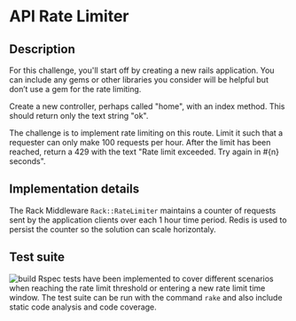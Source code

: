# API Rate Limiter

## Description
For this challenge, you'll start off by creating a new rails application. You can include any gems or other libraries you consider will be helpful but don’t use a gem for the rate limiting.

Create a new controller, perhaps called "home", with an index method. This should return only the text string "ok".

The challenge is to implement rate limiting on this route. Limit it such that a requester can only make 100 requests per hour. After the limit has been reached, return a 429 with the text "Rate limit exceeded. Try again in #{n} seconds".

## Implementation details
The Rack Middleware `Rack::RateLimiter` maintains a counter of requests sent by the application clients over each 1 hour time period.
Redis is used to persist the counter so the solution can scale horizontaly.

## Test suite
![build](https://travis-ci.org/BrunoChauvet/api-rate-limiter.svg?branch=master "TravisCI Build")
Rspec tests have been implemented to cover different scenarios when reaching the rate limit threshold or entering a new rate limit time window.
The test suite can be run with the command `rake` and also include static code analysis and code coverage.
